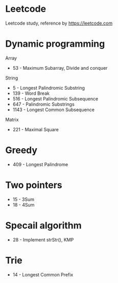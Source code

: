 # Leetcode
Leetcode study, reference by https://leetcode.com

# Dynamic programming 

Array
- 53 - Maximum Subarray, Divide and conquer

String
- 5 - Longest Palindromic Substring
- 139 - Word Break
- 516 - Longest Palindromic Subsequence
- 647 - Palindromic Substrings
- 1143 - Longest Common Subsequence

Matrix
- 221 - Maximal Square

# Greedy
- 409 - Longest Palindrome

# Two pointers
- 15 - 3Sum
- 18 - 4Sum

# Specail algorithm
- 28 - Implement strStr(), KMP

# Trie
- 14 - Longest Common Prefix

